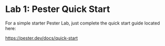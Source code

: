 # Lab 1: Pester Quick Start

For a simple starter Pester Lab, just complete the quick start guide located here:

https://pester.dev/docs/quick-start